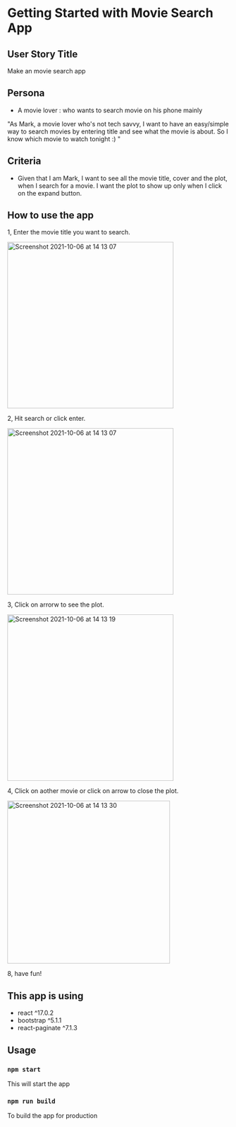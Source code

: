 # Getting Started with Movie Search App

## User Story Title

Make an movie search app

## Persona

+ A movie lover : who wants to search movie on his phone mainly

"As Mark, a movie lover who's not tech savvy, I want to have an easy/simple way to search movies by entering title and see what the movie is about. So I know which movie to watch tonight :) "


## Criteria

+ Given that I am Mark, I want to see all the movie title, cover and the plot, when I search for a movie. I want the plot to show up only when I click on the expand button.


## How to use the app

1, Enter the movie title you want to search. 

<img width="377" alt="Screenshot 2021-10-06 at 14 13 07" src="https://user-images.githubusercontent.com/18380391/136200883-4fd15b74-b0ce-4b60-9feb-9fab58c5fd93.png">


2, Hit search or click enter.

<img width="377" alt="Screenshot 2021-10-06 at 14 13 07" src="https://user-images.githubusercontent.com/18380391/136200883-4fd15b74-b0ce-4b60-9feb-9fab58c5fd93.png">


3, Click on arrorw to see the plot. 

<img width="377" alt="Screenshot 2021-10-06 at 14 13 19" src="https://user-images.githubusercontent.com/18380391/136200929-d61889e6-877d-4d49-a3e2-db108496160f.png">


4, Click on aother movie or click on arrow to close the plot.

<img width="369" alt="Screenshot 2021-10-06 at 14 13 30" src="https://user-images.githubusercontent.com/18380391/136201033-c4cecc01-6d0d-4271-b231-28f48b4712d6.png">

8, have fun!

## This app is using

+ react ^17.0.2
+ bootstrap ^5.1.1
+ react-paginate ^7.1.3

## Usage

### `npm start`

This will start the app

### `npm run build`

To build the app for production